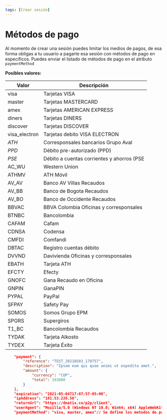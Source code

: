 ```yaml
---
tags: [Crear sesión]
---
```


# Métodos de pago

Al momento de crear una sesión puedes limitar los medios de pagos, de esa forma obligas a tu usuario a pagarte esa sesión con métodos de pago en específicos. Puedes enviar el listado de métodos de pago en el atributo `paymentMethod` 

**Posibles valores:**

Valor | Descripción 
---------|----------
visa | Tarjetas  VISA  
master | Tarjetas  MASTERCARD
amex | Tarjetas  AMERICAN EXPRESS
diners | Tarjetas  DINERS
discover | Tarjetas  DISCOVER
visa_electron | Tarjetas debito VISA ELECTRON
_ATH_ | Corresponsales bancarios Grupo Aval
_PPD_ | Débito pre-autorizado (PPD)
_PSE_ | Débito a cuentas corrientes y ahorros (PSE
AC_WU | Western Union
ATHMV | ATH Móvil
AV_AV | Banco AV Villas Recaudos
AV_BB | Banco de Bogota Recaudos
AV_BO | Banco de Occidente Recaudos
BBVAC | BBVA Colombia Oficinas y corresponsales
BTNBC | Bancolombia
CAFAM | Cafam
CDNSA | Codensa
CMFDI | Comfandi
DBTAC | Registro cuentas débito
DVVND | Davivienda Oficinas y corresponsales
EBATH | Tarjeta ATH
EFCTY | Efecty
GNOFC | Gana Recaudo en Oficina
GNPIN | GanaPIN
PYPAL | PayPal
SFPAY | Safety Pay
SOMOS | Somos Grupo EPM
SPGRS | Supergiros
T1_BC | Bancolombia Recaudos
TYDAK | Tarjeta Alkosto
TYDEX | Tarjeta Éxito
  

```json
    "payment": {
        "reference": "TEST_20210503_170757",
        "description": "Ipsam eum qui quae animi ut expedita amet.",
        "amount": {
            "currency": "COP",
            "total": 193000
        }
    },
    "expiration": "2021-05-04T17:07:57-05:00",
    "ipAddress": "181.53.226.56",
    "returnUrl": "https://dnetix.co/p2p/client",
    "userAgent": "Mozilla/5.0 (Windows NT 10.0; Win64; x64) AppleWebKit/537.36 (KHTML, like Gecko) Chrome/90.0.4430.93 Safari/537.36",
    "paymentMethod": "visa, master, amex"// Se define los metodos de pago a usar.

```




